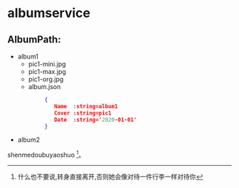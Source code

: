 # albumservice


## AlbumPath:
+ album1
     - pic1-mini.jpg
     - pic1-max.jpg
     - pic1-org.jpg
     - album.json
		```json
			 {
				Name  :string=album1
				Cover :string=pic1
				Date  :string='2020-01-01'
			 }
		```
+ album2

shenmedoubuyaoshuo [^a]。

[^a]: 什么也不要说,转身直接离开,否则她会像对待一件行李一样对待你
